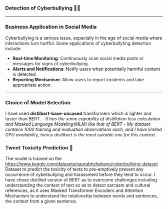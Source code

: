 ### Detection of Cyberbullying 🤬😠
___

### Business Application in Social Media
Cyberbullying is a serious issue, especially in the age of social media where interactions turn hurtful. Some applications of cyberbullyting detection include:

- **Real-time Monitoring**: Continuously scan social media posts or messages for signs of cyberbullying.
- **Alerts and Notifications**: Notify users when potentially harmful content is detected.
- **Reporting Mechanism**: Allow users to report incidents and take appropriate action.
___

### Choice of Model Selection 
I have used **distilbert-base-uncased** transformers which is lighter and faster than BERT. 
*- It has the same capability of distillation loss calculation and Masked Language Modeling(MLM) like that of BERT*
*- My dataset contains 1000 training and evaluation observations each, and I have limited GPU availability, hence distilbert is the most suitable one for this context.*

### Tweet Toxicity Prediction 💬
The model is trained on the https://www.kaggle.com/datasets/saurabhshahane/cyberbullying-dataset Dataset to predict the toxicity of texts to pre-emptively prevent any occurrence of cyberbullying and harassment before they tend to occur. I have chose distilled version of BERT as to overcome challenges including understanding the context of text so as to detect sarcasm and cultural references, as it uses Masked Transformer Encoders and Attention Mechanism to understand the relationship between words and sentences, the context from a given sentence.

### 
